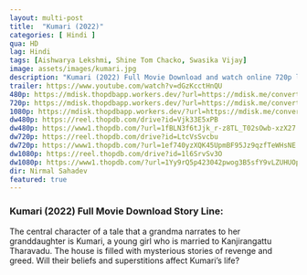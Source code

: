 ```yaml
---
layout: multi-post
title:  "Kumari (2022)"
categories: [ Hindi ]
qua: HD
lag: Hindi
tags: [Aishwarya Lekshmi, Shine Tom Chacko, Swasika Vijay]
image: assets/images/kumari.jpg
description: "Kumari (2022) Full Movie Download and watch online 720p low file size 500 mb."
trailer: https://www.youtube.com/watch?v=dGzKcctHnQU
480p: https://mdisk.thopdbapp.workers.dev/?url=https://mdisk.me/convertor/6dSNoe
720p: https://mdisk.thopdbapp.workers.dev/?url=https://mdisk.me/convertor/J59vRR
1080p: https://mdisk.thopdbapp.workers.dev/?url=https://mdisk.me/convertor/mAuMRd
dw480p: https://reel.thopdb.com/drive?id=Vjk33E5xPB
dw480p: https://www1.thopdb.com/?url=1fBLN3f6tJjk_r-z8TL_T02sOwb-xzX27
dw720p: https://reel.thopdb.com/drive?id=LtcVsSvcbu
dw720p: https://www1.thopdb.com/?url=1ef740yzXQK45UpmBF95Jz9qzfTeWHsNE
dw1080p: https://reel.thopdb.com/drive?id=1l6SrvSv3O
dw1080p: https://www1.thopdb.com/?url=1Yy9rQ5p423042pwog3B5sfY9vLZUHUOp
dir: Nirmal Sahadev
featured: true
---
```


### Kumari (2022) Full Movie Download Story Line:
The central character of a tale that a grandma narrates to her granddaughter is Kumari, a young girl who is married to Kanjirangattu Tharavadu. The house is filled with mysterious stories of revenge and greed. Will their beliefs and superstitions affect Kumari’s life?

